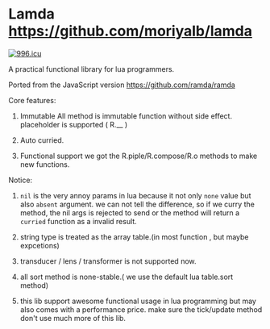Lamda 
https://github.com/moriyalb/lamda
=============

[![996.icu](https://img.shields.io/badge/link-996.icu-red.svg)](https://996.icu)

A practical functional library for lua programmers. 

Ported from the JavaScript version https://github.com/ramda/ramda

Core features:

1. Immutable 
	All method is immutable function without side effect. placeholder is supported ( R.__ )
	
2. Auto curried.

3. Functional support
	we got the R.piple/R.compose/R.o methods to make new functions.
	
Notice:

1. `nil` is the very annoy params in lua because it not only `none` value but also `absent` argument. 
	we can not tell the difference, so if we curry the method, the nil args is rejected to send or the method 
 	will return a `curried` function as a invalid result.
 	
2. string type is treated as the array table.(in most function , but maybe expcetions)

3. transducer / lens / transformer is not supported now.

4. all sort method is none-stable.( we use the default lua table.sort method)

5. this lib support awesome functional usage in lua programming but may also comes with a performance price. 
	make sure the tick/update method don't use much more of this lib.
